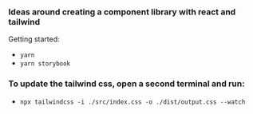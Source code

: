 ### Ideas around creating a component library with react and tailwind

Getting started:

- `yarn`
- `yarn storybook`

### To update the tailwind css, open a second terminal and run:

- `npx tailwindcss -i ./src/index.css -o ./dist/output.css --watch`
